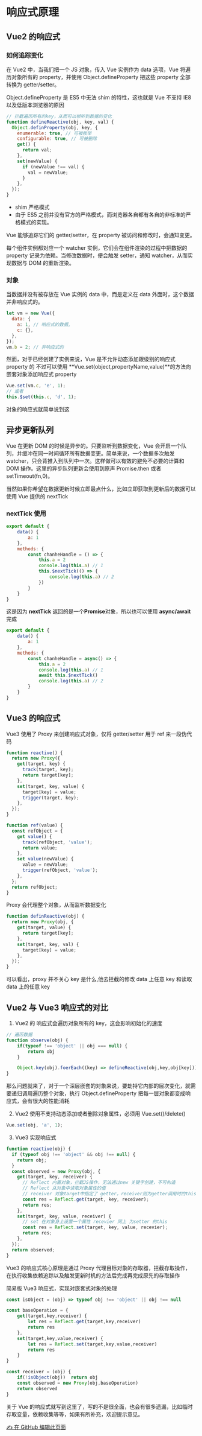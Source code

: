 # 响应式原理

## Vue2 的响应式

### 如何追踪变化

在 Vue2 中，当我们把一个 JS 对象，传入 Vue 实例作为 data 选项，Vue 将遍历对象所有的 property，并使用 Object.defineProperty 把这些 property 全部转换为 getter/setter。

Object.defineProperty 是 ES5 中无法 shim 的特性，这也就是 Vue 不支持 IE8 以及低版本浏览器的原因

```js
// 拦截遍历所有的key，从而可以帧听到数据的变化
function defineReactive(obj, key, val) {
  Object.definProperty(obj, key, {
    enumerable: true, // 可被枚举
    configurable: true, // 可被删除
    get() {
      return val;
    },
    set(newValue) {
      if (newValue !== val) {
        val = newValue;
      }
    },
  });
}
```

- shim 严格模式
- 由于 ES5 之前并没有官方的严格模式，而浏览器各自都有各自的非标准的严格模式的实现。

Vue 能够追踪它们的 getter/setter，在 property 被访问和修改时，会通知变更。

每个组件实例都对应一个 watcher 实例，它们会在组件渲染的过程中把数据的 property 记录为依赖。当修改数据时，便会触发 setter，通知 watcher，从而实现数据与 DOM 的重新渲染。

### 对象

当数据并没有被存放在 Vue 实例的 data 中，而是定义在 data 外面时，这个数据并非响应式的。

```js
let vm = new Vue({
  data: {
    a: 1, // 响应式的数据,
    c: {},
  },
});
vm.b = 2; // 非响应式的
```

然而，对于已经创建了实例来说，Vue 是不允许动态添加跟级别的响应式 property 的
不过可以使用 **Vue.set(object,propertyName,value)**的方法向嵌套对象添加响应式 property

```js
Vue.set(vm.c, 'e', 1);
// 或者
this.$set(this.c, 'd', 1);
```

对象的响应式就简单说到这

## 异步更新队列

Vue 在更新 DOM 的时候是异步的。只要监听到数据变化，Vue 会开启一个队列，并缓冲在同一时间循环所有数据变更。简单来说，一个数据多次触发 watcher，只会背推入到队列中一次。这样做可以有效的避免不必要的计算和 DOM 操作。这里的异步队列更新会使用到原声 Promise.then 或者 setTimeout(fn,0)。

当然如果你希望在数据更新时候立即最点什么，比如立即获取到更新后的数据可以使用 Vue 提供的 nextTick

### nextTick 使用

```js
export default {
    data() {
        a: 1
    },
    methods: {
        const chanheHandle = () => {
            this.a = 2
            console.log(this.a) // 1
            this.$nextTick(() => {
                console.log(this.a) // 2
            })
        }
    }
}
```

这是因为 **nextTick** 返回的是一个**Promise**对象，所以也可以使用 **async/await**完成

```js
export default {
    data() {
        a: 1
    },
    methods: {
        const chanheHandle = async() => {
            this.a = 2
            console.log(this.a) // 1
            await this.$nextTick()
            console.log(this.a) // 2
        }
    }
}
```

## Vue3 的响应式

Vue3 使用了 Proxy 来创建响应式对象，仅将 getter/setter 用于 ref
来一段伪代码

```js
function reactive() {
  return new Proxy({
    get(target, key) {
      track(target, key);
      return target[key];
    },
    set(target, key, value) {
      target[key] = value;
      trigger(target, key);
    },
  });
}

function ref(value) {
  const refObject = {
    get value() {
      track(refObject, 'value');
      return value;
    },
    set value(newValue) {
      value = newValue;
      trigger(refObject, 'value');
    },
  };
  return refObject;
}
```

Proxy 会代理整个对象，从而监听数据变化

```js
function definReactive(obj) {
  return new Proxy(obj, {
    get(target, value) {
      return target[key];
    },
    set(target, key, val) {
      target[key] = value;
    },
  });
}
```

可以看出，proxy 并不关心 key 是什么,他去拦截的修改 data 上任意 key 和读取 data 上的任意 key

## Vue2 与 Vue3 响应式的对比

1.  Vue2 的 响应式会遍历对象所有的 key，这会影响初始化的速度

```js
// 遍历数据
function observe(obj) {
    if(typeof !== 'object' || obj === null) {
        return obj
    }

    Object.key(obj).foerEach((key) => defineReactive(obj,key,obj[key]))
}
```

那么问题就来了，对于一个深层嵌套的对象来说，要劫持它内部的层次变化，就需要递归调用遍历整个对象，执行 Object.defineProperty 把每一层对象都变成响应式，会有很大的性能消耗

2. Vue2 使用不支持动态添加或者删除对象属性，必须用 Vue.set()/delete()

```js
Vue.set(obj, 'a', 1);
```

3. Vue3 实现响应式

```js
function reactive(obj) {
  if (typeof obj !== 'object' && obj !== null) {
    return obj;
  }
  const observed = new Proxy(obj, {
    get(target, key, receiver) {
      // Reflect 内置对象，拦截JS操作，无法通过new 关键字创建，不可构造
      // Reflect 从对象中读取对象属性的值
      // receiver 对象target中指定了 getter，receiver则为getter调用时的this值
      const res = Reflect.get(target, key, receiver);
      return res;
    },
    set(target, key, value, receiver) {
      // set 在对象身上设置一个属性 recevier 同上 为setter 的this
      const res = Reflect.set(target, key, value, recevier);
      return res;
    },
  });
  return observed;
}
```

Vue3 的响应式核心原理是通过 Proxy 代理目标对象的存取器，拦截存取操作，在执行收集依赖追踪以及触发更新时机的方法后完成再完成原先的存取操作

简易版 Vue3 响应式，实现对嵌套式对象的处理

```js
const isObject = (obj) => typeof obj !== 'object' || obj !== null

const baseOperation = {
    get(target,key,receiver) {
        let res = Reflect.get(target,key,receiver)
        return res
    },
    set(target,key,value,receiver) {
        let res = Reflect.set(target,key,value,receiver)
        return res
    }
}

const receiver = (obj) {
    if(!isObject(obj))  return obj
    const observed = new Proxy(obj,baseOperation)
    return observed
}
```

关于 Vue 的响应式就写到这里了，写的不是很全面，也会有很多遗漏，比如临时存取变量，依赖收集等等，如果有所补充，欢迎提示意见。

[✍️ 在 GitHub 编辑此页面](https://github.com/liuyiapple/MyBlog/blob/main/docs/Vue/2.reactive.md)
